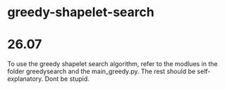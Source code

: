 # greedy-shapelet-search





# 26.07

To use the greedy shapelet search algorithm, refer to the modlues in the folder greedysearch and the main_greedy.py.
The rest should be self-explanatory. Dont be stupid.

